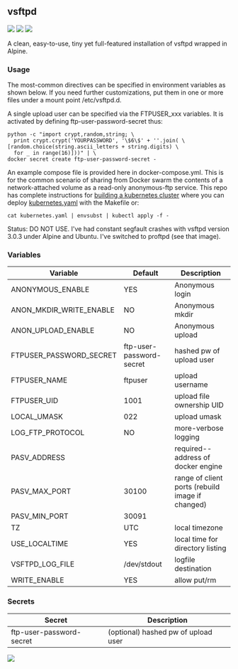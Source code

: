 ## vsftpd

[![](https://images.microbadger.com/badges/version/instantlinux/vsftpd.svg)](https://microbadger.com/images/instantlinux/vsftpd "Version badge") [![](https://images.microbadger.com/badges/image/instantlinux/vsftpd.svg)](https://microbadger.com/images/instantlinux/vsftpd "Image badge") [![](https://images.microbadger.com/badges/commit/instantlinux/vsftpd.svg)](https://microbadger.com/images/instantlinux/vsftpd "Commit badge")

A clean, easy-to-use, tiny yet full-featured installation of vsftpd wrapped in Alpine.

### Usage

The most-common directives can be specified in environment variables as shown below. If you need further customizations, put them in one or more files under a mount point /etc/vsftpd.d.

A single upload user can be specified via the FTPUSER_xxx variables. It is activated by defining ftp-user-password-secret thus:

    python -c "import crypt,random,string; \
      print crypt.crypt('YOURPASSWORD', '\$6\$' + ''.join( \
	[random.choice(string.ascii_letters + string.digits) \
      for _ in range(16)]))" | \
    docker secret create ftp-user-password-secret -

An example compose file is provided here in docker-compose.yml. This is for the common scenario of sharing from Docker swarm the contents of a network-attached volume as a read-only anonymous-ftp service. This repo has complete instructions for
[building a kubernetes cluster](https://github.com/instantlinux/docker-tools/blob/master/k8s/README.md) where you can deploy [kubernetes.yaml](kubernetes.yaml) with the Makefile or:
~~~
cat kubernetes.yaml | envsubst | kubectl apply -f -
~~~

Status: DO NOT USE. I've had constant segfault crashes with vsftpd version 3.0.3 under Alpine and Ubuntu. I've switched to proftpd (see that image).

### Variables

Variable | Default | Description |
-------- | ------- | ----------- |
ANONYMOUS_ENABLE | YES | Anonymous login
ANON_MKDIR_WRITE_ENABLE | NO | Anonymous mkdir
ANON_UPLOAD_ENABLE | NO | Anonymous upload
FTPUSER_PASSWORD_SECRET | ftp-user-password-secret | hashed pw of upload user
FTPUSER_NAME | ftpuser | upload username
FTPUSER_UID | 1001 | upload file ownership UID
LOCAL_UMASK | 022 | upload umask
LOG_FTP_PROTOCOL | NO | more-verbose logging
PASV_ADDRESS |  | required--address of docker engine
PASV_MAX_PORT | 30100 | range of client ports (rebuild image if changed)
PASV_MIN_PORT | 30091 | 
TZ | UTC | local timezone
USE_LOCALTIME | YES | local time for directory listing
VSFTPD_LOG_FILE | /dev/stdout | logfile destination
WRITE_ENABLE | YES | allow put/rm

### Secrets

Secret | Description
------ | -----------
ftp-user-password-secret | (optional) hashed pw of upload user

[![](https://images.microbadger.com/badges/license/instantlinux/vsftpd.svg)](https://microbadger.com/images/instantlinux/vsftpd "License badge")
